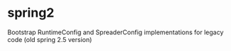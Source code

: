 # spring2
Bootstrap RuntimeConfig and SpreaderConfig implementations for legacy code (old spring 2.5 version)
